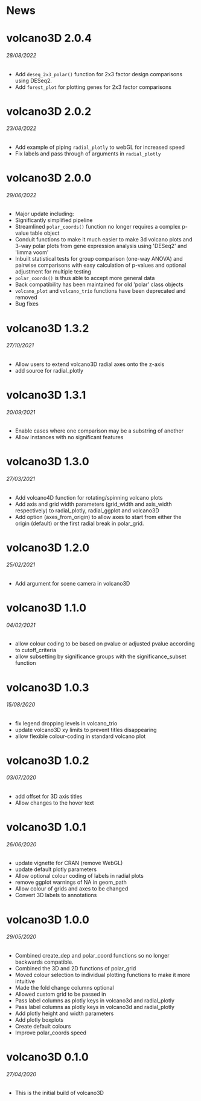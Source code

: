 News
=====

# volcano3D 2.0.4
###### 28/08/2022
* Add `deseq_2x3_polar()` function for 2x3 factor design comparisons using
DESeq2.
* Add `forest_plot` for plotting genes for 2x3 factor comparisons

# volcano3D 2.0.2
###### 23/08/2022
* Add example of piping `radial_plotly` to webGL for increased speed
* Fix labels and pass through of arguments in `radial_plotly`

# volcano3D 2.0.0
###### 29/06/2022
* Major update including:
* Significantly simplified pipeline
* Streamlined `polar_coords()` function no longer requires a complex p-value
table object
* Conduit functions to make it much easier to make 3d volcano plots and 3-way
polar plots from gene expression analysis using 'DESeq2' and 'limma voom'
* Inbuilt statistical tests for group comparison (one-way ANOVA) and pairwise
comparisons with easy calculation of p-values and optional adjustment for
multiple testing
* `polar_coords()` is thus able to accept more general data
* Back compatibility has been maintained for old 'polar' class objects
* `volcano_plot` and `volcano_trio` functions have been deprecated and removed
* Bug fixes

# volcano3D 1.3.2
###### 27/10/2021
* Allow users to extend volcano3D radial axes onto the z-axis
* add source for radial_plotly

# volcano3D 1.3.1
###### 20/09/2021
* Enable cases where one comparison may be a substring of another
* Allow instances with no significant features

# volcano3D 1.3.0
###### 27/03/2021
* Add volcano4D function for rotating/spinning volcano plots
* Add axis and grid width parameters (grid\_width and axis\_width respectively)
to radial\_plotly, radial\_ggplot and volcano3D
* Add option (axes\_from\_origin) to allow axes to start from either the origin
(default) or the first radial break in polar\_grid.

# volcano3D 1.2.0
###### 25/02/2021
* Add argument for scene camera in volcano3D

# volcano3D 1.1.0
###### 04/02/2021
* allow colour coding to be based on pvalue or adjusted pvalue according to cutoff_criteria
* allow subsetting by significance groups with the significance_subset function

# volcano3D 1.0.3
###### 15/08/2020
* fix legend dropping levels in volcano_trio
* update volcano3D xy limits to prevent titles disappearing
* allow flexible colour-coding in standard volcano plot

# volcano3D 1.0.2
###### 03/07/2020

* add offset for 3D axis titles
* Allow changes to the hover text 

# volcano3D 1.0.1
###### 26/06/2020

* update vignette for CRAN (remove WebGL)
* update default plotly parameters
* Allow optional colour coding of labels in radial plots
* remove ggplot warnings of NA in geom_path 
* Allow colour of grids and axes to be changed
* Convert 3D labels to annotations 

# volcano3D 1.0.0
###### 29/05/2020

* Combined create\_dep and polar\_coord functions so no longer backwards compatible. 
* Combined the 3D and 2D functions of polar\_grid
* Moved colour selection to individual plotting functions to make it more intuitive
* Made the fold change columns optional
* Allowed custom grid to be passed in
* Pass label columns as plotly keys in volcano3d and radial_plotly
* Pass label columns as plotly keys in volcano3d and radial_plotly
* Add plotly height and width parameters
* Add plotly boxplots
* Create default colours 
* Improve polar_coords speed

# volcano3D 0.1.0
###### 27/04/2020

* This is the initial build of volcano3D
